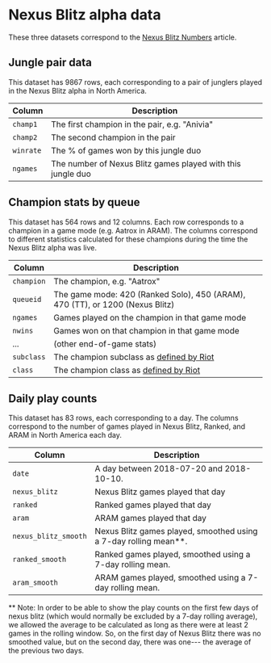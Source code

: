 # Nexus Blitz alpha data
These three datasets correspond to the [Nexus Blitz Numbers](https://doranslab.gg/articles/nexus-blitz.html) article. 

## Jungle pair data

This dataset has 9867 rows, each corresponding to a pair of junglers played in the Nexus Blitz alpha in North America.

Column | Description
---|-----
`champ1` | The first champion in the pair, e.g. "Anivia"
`champ2` | The second champion in the pair
`winrate` | The % of games won by this jungle duo
`ngames` | The number of Nexus Blitz games played with this jungle duo

## Champion stats by queue

This dataset has 564 rows and 12 columns. Each row corresponds to a champion in a game mode (e.g. Aatrox in ARAM). The columns correspond to different statistics calculated for these champions during the time the Nexus Blitz alpha was live. 

Column | Description
---|-----
`champion` | The champion, e.g. "Aatrox"
`queueid` | The game mode: 420 (Ranked Solo), 450 (ARAM), 470 (TT), or 1200 (Nexus Blitz)
`ngames` | Games played on the champion in that game mode
`nwins` | Games won on that champion in that game mode
... | (other end-of-game stats)
`subclass` | The champion subclass as [defined by  Riot](https://na.leagueoflegends.com/en/news/game-updates/gameplay/taking-another-look-subclasses)
`class` | The champion class as [defined by  Riot](https://na.leagueoflegends.com/en/news/game-updates/gameplay/taking-another-look-subclasses)

## Daily play counts

This dataset has 83 rows, each corresponding to a day. The columns correspond to the number of games played in Nexus Blitz, Ranked, and ARAM in North America each day.

Column | Description
---|-----
`date` | A day between 2018-07-20 and 2018-10-10. 
`nexus_blitz` | Nexus Blitz games played that day
`ranked` | Ranked games played that day
`aram` | ARAM games played that day
`nexus_blitz_smooth` |  Nexus Blitz games played, smoothed using a 7-day rolling mean**.
`ranked_smooth` | Ranked games played, smoothed using a 7-day rolling mean. 
`aram_smooth` | ARAM games played, smoothed using a 7-day rolling mean. 

** Note: In order to be able to show the play counts on the first few days of nexus blitz (which would normally be excluded by a 7-day rolling average), we allowed the average to be calculated as long as there were at least 2 games in the rolling window. So, on the first day of Nexus Blitz there was no smoothed value, but on the second day, there was one--- the average of the previous two days.
